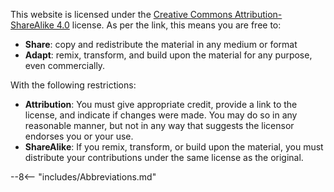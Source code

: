 This website is licensed under the [Creative Commons Attribution-ShareAlike 4.0](https://creativecommons.org/licenses/by-sa/4.0/) license. As per the link, this means you are free to:

+ **Share**: copy and redistribute the material in any medium or format
+ **Adapt**: remix, transform, and build upon the material for any purpose, even commercially. 

With the following restrictions:

+ **Attribution**: You must give appropriate credit, provide a link to the license, and indicate if changes were made. You may do so in any reasonable manner, but not in any way that suggests the licensor endorses you or your use.
+ **ShareAlike**: If you remix, transform, or build upon the material, you must distribute your contributions under the same license as the original. 

--8<-- "includes/Abbreviations.md"